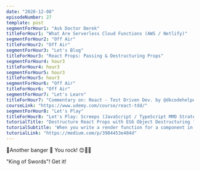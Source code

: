 ```yaml
---
date: "2020-12-08"
episodeNumber: 27
template: post
segmentForHour1: "Ask Doctor Derek"
titleForHour1: "What Are Serverless Cloud Functions (AWS / Netlify)"
segmentForHour2: "Off Air"
titleForHour2: "Off Air"
segmentForHour3: "Let's Blog"
titleForHour3: "React Props: Passing & Destructuring Props"
segmentForHour4: hour3
titleForHour4: hour3
segmentForHour5: hour3
titleForHour5: hour3
segmentForHour6: "Off Air"
titleForHour6: "Off Air"
segmentForHour7: "Let's Learn"
titleForHour7: "Commentary on: React - Test Driven Dev. by @dkcodehelper"
courseLink: "https://www.udemy.com/course/react-tdd/"
segmentForHour8: "Let's Play"
titleForHour8: "Let's Play: Screeps (JavaScript / TypeScript MMO Strategy)"
tutorialTitle: "Destructure React Props with ES6 Object Destructuring for Cleaner Code"
tutorialSubtitle: 'When you write a render function for a component in React, it takes in a props object containing the properties ("props") that you''ll use to configure that component. Props make components reusable. To write cleaner code, you can destructure the props object into separate variables using ES6 object destructuring.'
tutorialLink: "https://medium.com/p/3984453e484d"
---
```


🌟Another banger 🌟 You rock! 😊👏🙌

"King of Swords"! Get it!
